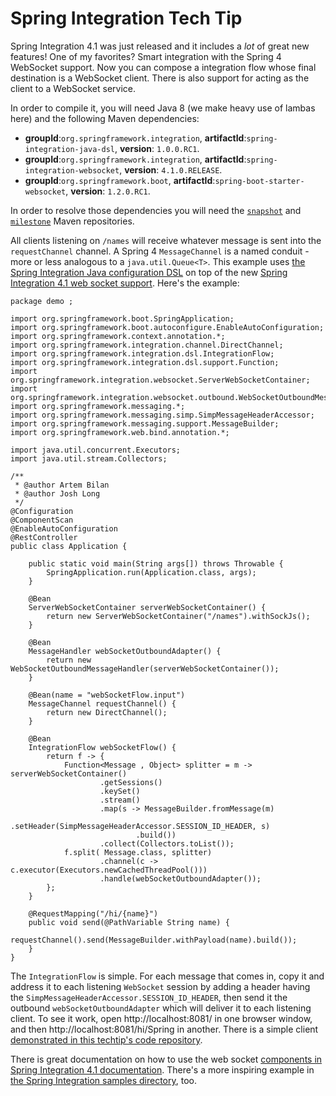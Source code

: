 Spring Integration Tech Tip
===========================

Spring Integration 4.1 was just released and it includes a *lot* of great new features! One of my favorites? Smart integration with the Spring 4 WebSocket support. Now you can compose a integration flow whose final destination is a WebSocket client. There is also support for acting as the client to a WebSocket service.

In order to compile it, you will need Java 8 (we make heavy use of lambas here) and the following Maven dependencies:

-	**groupId**:`org.springframework.integration`, **artifactId**:`spring-integration-java-dsl`, **version**: `1.0.0.RC1`.
-	**groupId**:`org.springframework.integration`, **artifactId**:`spring-integration-websocket`, **version**: `4.1.0.RELEASE`.
-	**groupId**:`org.springframework.boot`, **artifactId**:`spring-boot-starter-websocket`, **version**: `1.2.0.RC1`.

In order to resolve those dependencies you will need the [`snapshot`](http://repo.spring.io/snapshot) and [`milestone`](http://repo.spring.io/milestone) Maven repositories.

All clients listening on `/names` will receive whatever message is sent into the `requestChannel` channel. A Spring 4 `MessageChannel` is a named conduit - more or less analogous to a `java.util.Queue<T>`. This example uses [the Spring Integration Java configuration DSL](https://spring.io/blog/2014/10/31/spring-integration-java-dsl-1-0-rc1-released) on top of the new [Spring Integration 4.1 web socket support](https://spring.io/blog/2014/11/11/spring-integration-and-amqp-releases-available). Here's the example:

```
package demo ;

import org.springframework.boot.SpringApplication;
import org.springframework.boot.autoconfigure.EnableAutoConfiguration;
import org.springframework.context.annotation.*;
import org.springframework.integration.channel.DirectChannel;
import org.springframework.integration.dsl.IntegrationFlow;
import org.springframework.integration.dsl.support.Function;
import org.springframework.integration.websocket.ServerWebSocketContainer;
import org.springframework.integration.websocket.outbound.WebSocketOutboundMessageHandler;
import org.springframework.messaging.*;
import org.springframework.messaging.simp.SimpMessageHeaderAccessor;
import org.springframework.messaging.support.MessageBuilder;
import org.springframework.web.bind.annotation.*;

import java.util.concurrent.Executors;
import java.util.stream.Collectors;

/**
 * @author Artem Bilan
 * @author Josh Long
 */
@Configuration
@ComponentScan
@EnableAutoConfiguration
@RestController
public class Application {

    public static void main(String args[]) throws Throwable {
        SpringApplication.run(Application.class, args);
    }

    @Bean
    ServerWebSocketContainer serverWebSocketContainer() {
        return new ServerWebSocketContainer("/names").withSockJs();
    }

    @Bean
    MessageHandler webSocketOutboundAdapter() {
        return new WebSocketOutboundMessageHandler(serverWebSocketContainer());
    }

    @Bean(name = "webSocketFlow.input")
    MessageChannel requestChannel() {
        return new DirectChannel();
    }

    @Bean
    IntegrationFlow webSocketFlow() {
        return f -> {
            Function<Message , Object> splitter = m -> serverWebSocketContainer()
                    .getSessions()
                    .keySet()
                    .stream()
                    .map(s -> MessageBuilder.fromMessage(m)
                            .setHeader(SimpMessageHeaderAccessor.SESSION_ID_HEADER, s)
                            .build())
                    .collect(Collectors.toList());
            f.split( Message.class, splitter)
                    .channel(c -> c.executor(Executors.newCachedThreadPool()))
                    .handle(webSocketOutboundAdapter());
        };
    }

    @RequestMapping("/hi/{name}")
    public void send(@PathVariable String name) {
        requestChannel().send(MessageBuilder.withPayload(name).build());
    }
}

```

The `IntegrationFlow` is simple. For each message that comes in, copy it and address it to each listening `WebSocket` session by adding a header having the `SimpMessageHeaderAccessor.SESSION_ID_HEADER`, then send it the outbound `webSocketOutboundAdapter` which will deliver it to each listening client. To see it work, open http://localhost:8081/ in one browser window, and then http://localhost:8081/hi/Spring in another. There is a simple client [demonstrated in this techtip's code repository](https://github.com/joshlong/techtips/tree/master/examples/spring-integration-4.1-websockets-example).

There is great documentation on how to use the web socket [components in Spring Integration 4.1 documentation](http://docs.spring.io/spring-integration/docs/latest-ga/reference/html/web-sockets.html). There's a more inspiring example in [the Spring Integration samples directory](https://github.com/spring-projects/spring-integration-samples/tree/master/basic/web-sockets), too.
